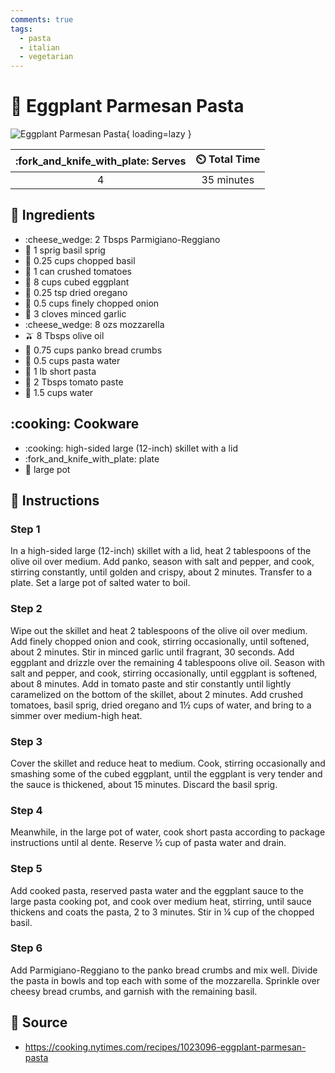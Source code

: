 ```yaml
---
comments: true
tags:
  - pasta
  - italian
  - vegetarian
---
```

# :spaghetti: Eggplant Parmesan Pasta

![Eggplant Parmesan Pasta](../assets/images/eggplant-parmesan-pasta.jpg){ loading=lazy }

| :fork_and_knife_with_plate: Serves | :timer_clock: Total Time |
|:------:|:----------:|
| 4      | 35 minutes |

## :salt: Ingredients

- :cheese_wedge: 2 Tbsps Parmigiano-Reggiano
- :herb: 1 sprig basil sprig
- :seedling: 0.25 cups chopped basil
- :canned_food: 1 can crushed tomatoes
- :eggplant: 8 cups cubed eggplant
- :herb: 0.25 tsp dried oregano
- :onion: 0.5 cups finely chopped onion
- :garlic: 3 cloves minced garlic
- :cheese_wedge: 8 ozs mozzarella
- :olive: 8 Tbsps olive oil
- :bread: 0.75 cups panko bread crumbs
- :cup_with_straw: 0.5 cups pasta water
- :spaghetti: 1 lb short pasta
- :tomato: 2 Tbsps tomato paste
- :cup_with_straw: 1.5 cups water

## :cooking: Cookware

- :cooking: high-sided large (12-inch) skillet with a lid
- :fork_and_knife_with_plate: plate
- :stew: large pot

## :pencil: Instructions

### Step 1

In a high-sided large (12-inch) skillet with a lid, heat 2 tablespoons of the olive oil over medium. Add panko, season
with salt and pepper, and cook, stirring constantly, until golden and crispy, about 2 minutes. Transfer to a plate.
Set a large pot of salted water to boil.

### Step 2

Wipe out the skillet and heat 2 tablespoons of the olive oil over medium. Add finely chopped onion and cook, stirring
occasionally, until softened, about 2 minutes. Stir in minced garlic until fragrant, 30 seconds. Add eggplant and
drizzle over the remaining 4 tablespoons olive oil. Season with salt and pepper, and cook, stirring occasionally,
until eggplant is softened, about 8 minutes. Add in tomato paste and stir constantly until lightly caramelized on the
bottom of the skillet, about 2 minutes. Add crushed tomatoes, basil sprig, dried oregano and 1½ cups of water, and
bring to a simmer over medium-high heat.

### Step 3

Cover the skillet and reduce heat to medium. Cook, stirring occasionally and smashing some of the cubed eggplant, until
the eggplant is very tender and the sauce is thickened, about 15 minutes. Discard the basil sprig.

### Step 4

Meanwhile, in the large pot of water, cook short pasta according to package instructions until al dente. Reserve ½ cup
of pasta water and drain.

### Step 5

Add cooked pasta, reserved pasta water and the eggplant sauce to the large pasta cooking pot, and cook over medium heat,
stirring, until sauce thickens and coats the pasta, 2 to 3 minutes. Stir in ¼ cup of the chopped basil.

### Step 6

Add Parmigiano-Reggiano to the panko bread crumbs and mix well. Divide the pasta in bowls and top each with some of the
mozzarella. Sprinkle over cheesy bread crumbs, and garnish with the remaining basil.

## :link: Source

- <https://cooking.nytimes.com/recipes/1023096-eggplant-parmesan-pasta>
